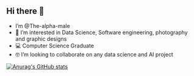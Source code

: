 Hi there 👋
-
- I’m @The-alpha-male
- 👀 I’m interested in Data Science, Software engineering, photography and graphic designs
- 💻 Computer Science Graduate
- 🤓 I’m looking to collaborate on any data science and AI project 

[![Anurag's GitHub stats](https://github-readme-stats.vercel.app/api?username=The-alpha-male)](https://github.com/The-alpha-male/github-readme-stats)<!---
The-alpha-male/The-alpha-male is a ✨ special ✨ repository because its `README.md` (this file) appears on your GitHub profile.
You can click the Preview link to take a look at your changes.
--->
